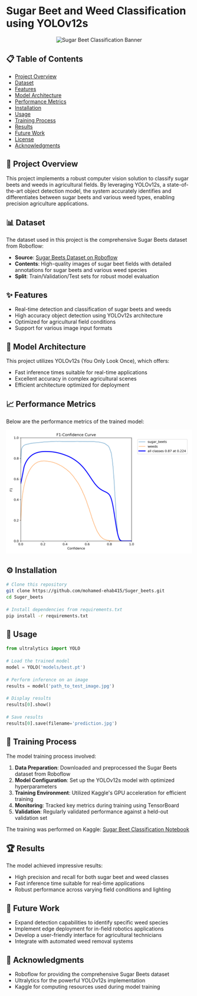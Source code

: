 # Sugar Beet and Weed Classification using YOLOv12s

<div align="center">
  <img src="assets/banner.png" alt="Sugar Beet Classification Banner" width="800"/>
</div>

## 📋 Table of Contents
- [Project Overview](#project-overview)
- [Dataset](#dataset)
- [Features](#features)
- [Model Architecture](#model-architecture)
- [Performance Metrics](#performance-metrics)
- [Installation](#installation)
- [Usage](#usage)
- [Training Process](#training-process)
- [Results](#results)
- [Future Work](#future-work)
- [License](#license)
- [Acknowledgments](#acknowledgments)

## 🌱 Project Overview
This project implements a robust computer vision solution to classify sugar beets and weeds in agricultural fields. By leveraging YOLOv12s, a state-of-the-art object detection model, the system accurately identifies and differentiates between sugar beets and various weed types, enabling precision agriculture applications.

## 📊 Dataset
The dataset used in this project is the comprehensive Sugar Beets dataset from Roboflow:
- **Source**: [Sugar Beets Dataset on Roboflow](https://universe.roboflow.com/vision-3gxqu/sugarbeets-zg7nc/dataset/2)
- **Contents**: High-quality images of sugar beet fields with detailed annotations for sugar beets and various weed species
- **Split**: Train/Validation/Test sets for robust model evaluation

## ✨ Features
- Real-time detection and classification of sugar beets and weeds
- High accuracy object detection using YOLOv12s architecture
- Optimized for agricultural field conditions
- Support for various image input formats

## 🔧 Model Architecture
This project utilizes YOLOv12s (You Only Look Once), which offers:
- Fast inference times suitable for real-time applications
- Excellent accuracy in complex agricultural scenes
- Efficient architecture optimized for deployment

## 📈 Performance Metrics
Below are the performance metrics of the trained model:

<div align="center">
  <img src="https://github.com/mohamed-ehab415/Suger_beets/blob/main/runs/detect/train/F1_curve.png" alt="Model Performance Metrics" width="700"/>
</div>

## ⚙️ Installation

```bash
# Clone this repository
git clone https://github.com/mohamed-ehab415/Suger_beets.git
cd Suger_beets

# Install dependencies from requirements.txt
pip install -r requirements.txt
```

## 🚀 Usage

```python
from ultralytics import YOLO

# Load the trained model
model = YOLO('models/best.pt')

# Perform inference on an image
results = model('path_to_test_image.jpg')

# Display results
results[0].show()

# Save results
results[0].save(filename='prediction.jpg')
```

## 🔬 Training Process
The model training process involved:

1. **Data Preparation**: Downloaded and preprocessed the Sugar Beets dataset from Roboflow
2. **Model Configuration**: Set up the YOLOv12s model with optimized hyperparameters
3. **Training Environment**: Utilized Kaggle's GPU acceleration for efficient training
4. **Monitoring**: Tracked key metrics during training using TensorBoard
5. **Validation**: Regularly validated performance against a held-out validation set

The training was performed on Kaggle: [Sugar Beet Classification Notebook](https://www.kaggle.com/code/mohamedehab0122/using-kaggel/edit)

## 🏆 Results
The model achieved impressive results:
- High precision and recall for both sugar beet and weed classes
- Fast inference time suitable for real-time applications
- Robust performance across varying field conditions and lighting

## 🔮 Future Work
- Expand detection capabilities to identify specific weed species
- Implement edge deployment for in-field robotics applications
- Develop a user-friendly interface for agricultural technicians
- Integrate with automated weed removal systems



## 🙏 Acknowledgments
- Roboflow for providing the comprehensive Sugar Beets dataset
- Ultralytics for the powerful YOLOv12s implementation
- Kaggle for computing resources used during model training

